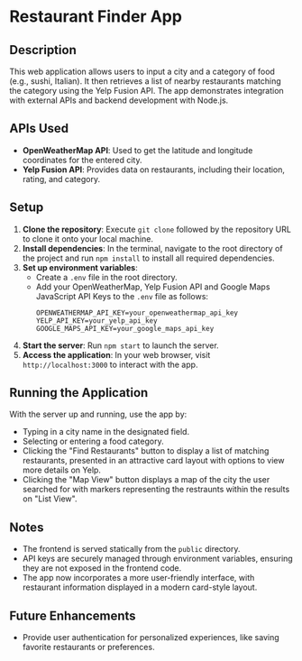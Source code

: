 # Restaurant Finder App

## Description

This web application allows users to input a city and a category of food (e.g., sushi, Italian). It then retrieves a list of nearby restaurants matching the category using the Yelp Fusion API. The app demonstrates integration with external APIs and backend development with Node.js.

## APIs Used

- **OpenWeatherMap API**: Used to get the latitude and longitude coordinates for the entered city.
- **Yelp Fusion API**: Provides data on restaurants, including their location, rating, and category.

## Setup

1. **Clone the repository**: Execute `git clone` followed by the repository URL to clone it onto your local machine.
2. **Install dependencies**: In the terminal, navigate to the root directory of the project and run `npm install` to install all required dependencies.
3. **Set up environment variables**:
   - Create a `.env` file in the root directory.
   - Add your OpenWeatherMap, Yelp Fusion API and Google Maps JavaScript API Keys to the `.env` file as follows:
     ```
     OPENWEATHERMAP_API_KEY=your_openweathermap_api_key
     YELP_API_KEY=your_yelp_api_key
     GOOGLE_MAPS_API_KEY=your_google_maps_api_key
     ```
4. **Start the server**: Run `npm start` to launch the server.
5. **Access the application**: In your web browser, visit `http://localhost:3000` to interact with the app.

## Running the Application

With the server up and running, use the app by:

- Typing in a city name in the designated field.
- Selecting or entering a food category.
- Clicking the "Find Restaurants" button to display a list of matching restaurants, presented in an attractive card layout with options to view more details on Yelp.
- Clicking the "Map View" button displays a map of the city the user searched for with markers representing the restraunts within the results on "List View". 

## Notes

- The frontend is served statically from the `public` directory.
- API keys are securely managed through environment variables, ensuring they are not exposed in the frontend code.
- The app now incorporates a more user-friendly interface, with restaurant information displayed in a modern card-style layout.

## Future Enhancements

- Provide user authentication for personalized experiences, like saving favorite restaurants or preferences.


